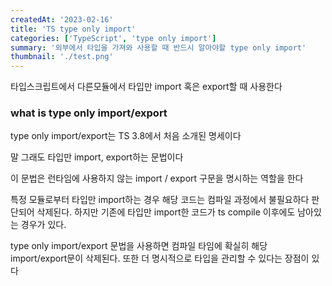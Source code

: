 ```yaml
---
createdAt: '2023-02-16'
title: 'TS type only import'
categories: ['TypeScript', 'type only import']
summary: '외부에서 타입을 가져와 사용할 때 반드시 알아야할 type only import'
thumbnail: './test.png'
---
```

타입스크립트에서 다른모듈에서 타입만 import 혹은 export할 때 사용한다

### what is type only import/export
type only import/export는 TS 3.8에서 처음 소개된 명세이다

말 그래도 타입만 import, export하는 문법이다

이 문법은 런타임에 사용하지 않는 import / export 구문을 명시하는 역할을 한다

특정 모듈로부터 타입만 import하는 경우 해당 코드는 컴파일 과정에서 불필요하다 판단되어 삭제된다. 하지만 기존에 타입만 import한 코드가 ts compile 이후에도 남아있는 경우가 있다.

type only import/export 문법을 사용하면 컴파일 타임에 확실히 해당 import/export문이 삭제된다. 또한 더 명시적으로 타입을 관리할 수 있다는 장점이 있다